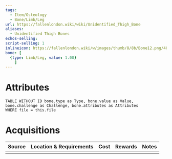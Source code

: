 ```yaml
---
tags:
  - Item/Osteology
  - Bone/Limb/Leg
url: https://fallenlondon.wiki/wiki/Unidentified_Thigh_Bone
aliases:
  - Unidentified Thigh Bones
echos-selling: 
script-selling: 1
inlineicon: https://fallenlondon.wiki/w/images/thumb/8/8b/Bone12.png/40px-Bone12.png
bone: [
  {type: Limb/Leg, value: 1.00}
	]
---
```



# Attributes 

```dataview
TABLE WITHOUT ID bone.type as Type, bone.value as Value, bone.challenge as Challenge, bone.attributes as Attributes 
WHERE file = this.file 
```


# Acquisitions

| Source | Location & Requirements | Cost | Rewards | Notes |
| ------ | ----------------------- | ---- | ------- | ----- |
|        |                         |      |         |       |





